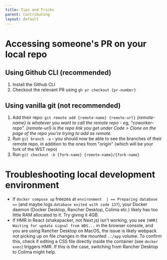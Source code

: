 ```yaml
---
title: Tips and Tricks
parent: Contributing
layout: default
---
```


# Accessing someone's PR on your local repo

## Using Github CLI (recommended)
1. Install the Github CLI
2. Checkout the relevant PR using `gh pr checkout {pr-number}`

##  Using vanilla git (not recommended)
1. Add their repo: `git remote add {remote-name} {remote-url}`
_{remote-name} is whatever you want to call the remote repo - eg, "coworker-repo". {remote-url} is the repo link you get under Code > Clone on the page of the repo you're trying to add as remote._
2. Run `git branch -a` - you should now be able to see the branches of their remote repo, in addition to the ones from "origin" (which will be your fork of the WST repo)
3. Run `git checkout -b {fork-name} {remote-name}/{fork-name}`

# Troubleshooting local development environment

- If `docker compose up` freezes at `environment  | == Preparing database ==` (and maybe logs `database exited with code 137`), your Docker daemon (Docker Desktop, Rancher Desktop, Colima etc.) likely has too little RAM allocated to it. Try giving it 4GB.
- If HMR in React (shakapacker, not Next.js) isn't working, you see `[HMR] Waiting for update signal from WDS...` in the browser console, and you are using Rancher Desktop on MacOS, the issue is likely webpack not picking up on file changes in the mounted `.:/app` volume. To confirm this, check if editing a CSS file directly inside the container (see `docker exec`) triggers HMR. If this is the case, switching from Rancher Desktop to Colima might help.
